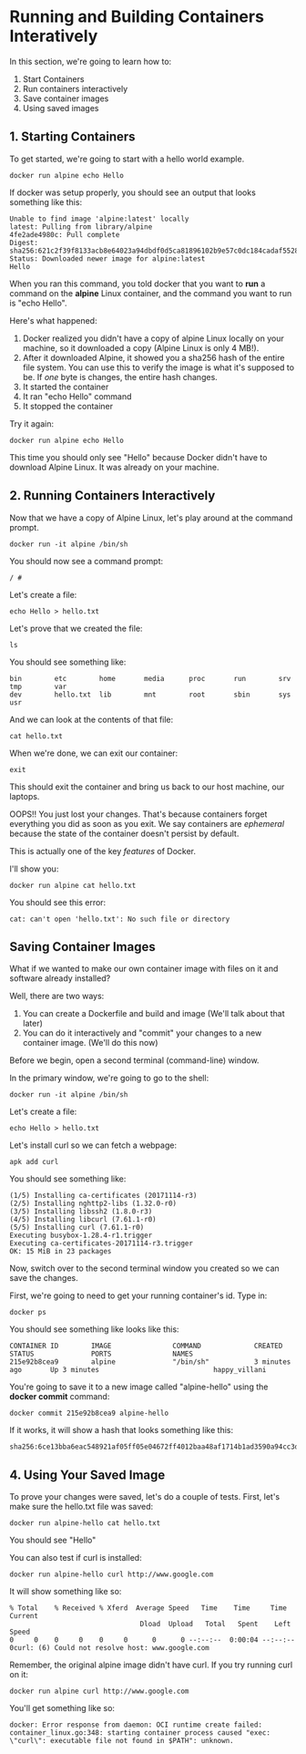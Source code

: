 # Running and Building Containers Interatively

In this section, we're going to learn how to:

1. Start Containers
2. Run containers interactively
3. Save container images
4. Using saved images

## 1. Starting Containers

To get started, we're going to start with a hello world example.

    docker run alpine echo Hello

If docker was setup properly, you should see an output that looks something like this:

    Unable to find image 'alpine:latest' locally
    latest: Pulling from library/alpine
    4fe2ade4980c: Pull complete
    Digest: sha256:621c2f39f8133acb8e64023a94dbdf0d5ca81896102b9e57c0dc184cadaf5528
    Status: Downloaded newer image for alpine:latest
    Hello

When you ran this command, you told docker that you want to **run** a command on the **alpine** Linux container, and the command you want to run is "echo Hello".

Here's what happened:

1. Docker realized you didn't have a copy of alpine Linux locally on your machine, so it downloaded a copy (Alpine Linux is only 4 MB!).
2. After it downloaded Alpine, it showed you a sha256 hash of the entire file system.  You can use this to verify the image is what it's supposed to be.  If *one* byte is changes, the entire hash changes.
3. It started the container
4. It ran "echo Hello" command
5. It stopped the container

Try it again: 

    docker run alpine echo Hello

This time you should only see "Hello" because Docker didn't have to download Alpine Linux.  It was already on your machine.

## 2. Running Containers Interactively

Now that we have a copy of Alpine Linux, let's play around at the command prompt.

    docker run -it alpine /bin/sh

You should now see a command prompt:

    / #

Let's create a file:

    echo Hello > hello.txt

Let's prove that we created the file:

    ls

You should see something like:

    bin        etc        home       media      proc       run        srv        tmp        var
    dev        hello.txt  lib        mnt        root       sbin       sys        usr

And we can look at the contents of that file:

    cat hello.txt

When we're done, we can exit our container:

    exit

This should exit the container and bring us back to our host machine, our laptops.

OOPS!!  You just lost your changes.  That's because containers forget everything you did as soon as you exit.  We say containers are *ephemeral* because the state of the container doesn't persist by default.

This is actually one of the key *features* of Docker.

I'll show you:

    docker run alpine cat hello.txt

You should see this error:

    cat: can't open 'hello.txt': No such file or directory

## Saving Container Images

What if we wanted to make our own container image with files on it and software already installed?

Well, there are two ways:

1. You can create a Dockerfile and build and image (We'll talk about that later)
2. You can do it interactively and "commit" your changes to a new container image. (We'll do this now)

Before we begin, open a second terminal (command-line) window.

In the primary window, we're going to go to the shell:

    docker run -it alpine /bin/sh

Let's create a file:

    echo Hello > hello.txt

Let's install curl so we can fetch a webpage:

    apk add curl

You should see something like:

    (1/5) Installing ca-certificates (20171114-r3)
    (2/5) Installing nghttp2-libs (1.32.0-r0)
    (3/5) Installing libssh2 (1.8.0-r3)
    (4/5) Installing libcurl (7.61.1-r0)
    (5/5) Installing curl (7.61.1-r0)
    Executing busybox-1.28.4-r1.trigger
    Executing ca-certificates-20171114-r3.trigger
    OK: 15 MiB in 23 packages

Now, switch over to the second terminal window you created so we can save the changes.

First, we're going to need to get your running container's id.  Type in:

    docker ps

You should see something like looks like this:

    CONTAINER ID        IMAGE               COMMAND             CREATED             STATUS              PORTS               NAMES
    215e92b8cea9        alpine              "/bin/sh"           3 minutes ago       Up 3 minutes                            happy_villani

You're going to save it to a new image called "alpine-hello" using the **docker commit** command:

    docker commit 215e92b8cea9 alpine-hello

If it works, it will show a hash that looks something like this:

    sha256:6ce13bba6eac548921af05ff05e04672ff4012baa48af1714b1ad3590a94cc3d

## 4. Using Your Saved Image

To prove your changes were saved, let's do a couple of tests.  First, let's make sure the hello.txt file was saved:

    docker run alpine-hello cat hello.txt

You should see "Hello"

You can also test if curl is installed:

    docker run alpine-hello curl http://www.google.com

It will show something like so:

    % Total    % Received % Xferd  Average Speed   Time    Time     Time  Current
                                    Dload  Upload   Total   Spent    Left  Speed
    0     0    0     0    0     0      0      0 --:--:--  0:00:04 --:--:--     0curl: (6) Could not resolve host: www.google.com

Remember, the original alpine image didn't have curl. If you try running curl on it:

    docker run alpine curl http://www.google.com

You'll get something like so:

    docker: Error response from daemon: OCI runtime create failed: container_linux.go:348: starting container process caused "exec: \"curl\": executable file not found in $PATH": unknown.